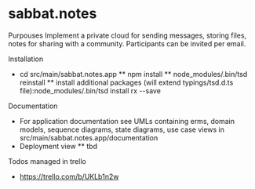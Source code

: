 # sabbat.notes

Purpouses
Implement a private cloud for sending messages, storing files, notes for sharing with a community. Participants can be invited per email.

Installation
* cd src/main/sabbat.notes.app
** npm install
** node_modules/.bin/tsd reinstall
** install additional packages (will extend typings/tsd.d.ts file):node_modules/.bin/tsd install rx --save


Documentation
* For application documentation see UMLs containing erms, domain models, sequence diagrams, state diagrams, use case views
  in src/main/sabbat.notes.app/documentation
* Deployment view
** tbd

Todos managed in trello
* https://trello.com/b/UKLb1n2w
